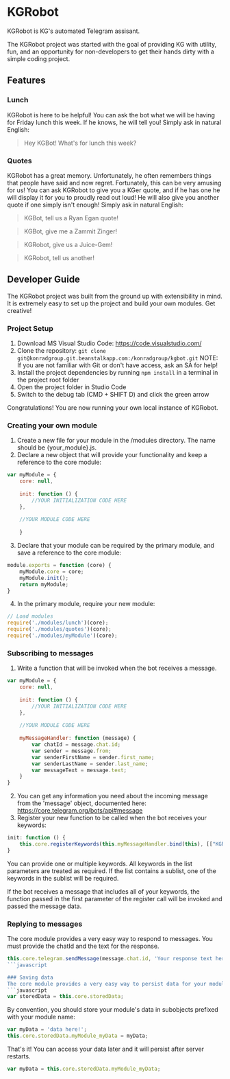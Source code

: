 # KGRobot
KGRobot is KG's automated Telegram assisant.

The KGRobot project was started with the goal of providing KG with utility, fun, and an opportunity for non-developers to get their hands dirty with a simple coding project.

## Features
### Lunch
KGRobot is here to be helpful!  You can ask the bot what we will be having for Friday lunch this week.  If he knows, he will tell you!  Simply ask in natural English:

>Hey KGBot!  What's for lunch this week?

### Quotes
KGRobot has a great memory.  Unfortunately, he often remembers things that people have said and now regret.  Fortunately, this can be very amusing for us!  You can ask KGRobot to give you a KGer quote, and if he has one he will display it for you to proudly read out loud! He will also give you another quote if one simply isn't enough!  Simply ask in natural English:

>KGBot, tell us a Ryan Egan quote!

>KGBot, give me a Zammit Zinger!

>KGRobot, give us a Juice-Gem!

>KGRobot, tell us another!

## Developer Guide
The KGRobot project was built from the ground up with extensibility in mind.  It is extremely easy to set up the project and build your own modules. Get creative!

### Project Setup
1. Download MS Visual Studio Code: https://code.visualstudio.com/
2. Clone the repository: `git clone git@konradgroup.git.beanstalkapp.com:/konradgroup/kgbot.git` NOTE: If you are not familiar with Git or don't have access, ask an SA for help!
3. Install the project dependencies by running `npm install` in a terminal in the project root folder
4. Open the project folder in Studio Code
5. Switch to the debug tab (CMD + SHIFT D) and click the green arrow

Congratulations! You are now running your own local instance of KGRobot.

### Creating your own module
1. Create a new file for your module in the /modules directory.  The name should be {your_module}.js.
2. Declare a new object that will provide your functionality and keep a reference to the core module:
```javascript
var myModule = {
	core: null,
	
	init: function () {
		//YOUR INITIALIZATION CODE HERE
	},
	
	//YOUR MODULE CODE HERE
	
	}
```
3. Declare that your module can be required by the primary module, and save a reference to the core module:
```javascript
module.exports = function (core) {
	myModule.core = core;
	myModule.init();
	return myModule;
}
```
4. In the primary module, require your new module:
```javascript
// Load modules
require('./modules/lunch')(core);
require('./modules/quotes')(core);
require('./modules/myModule')(core);
```

### Subscribing to messages
1. Write a function that will be invoked when the bot receives a message.
```javascript
var myModule = {
	core: null,
	
	init: function () {
		//YOUR INITIALIZATION CODE HERE
	},
	
	//YOUR MODULE CODE HERE
	
	myMessageHandler: function (message) {
		var chatId = message.chat.id;
		var sender = message.from;
		var senderFirstName = sender.first_name;
		var senderLastName = sender.last_name;
		var messageText = message.text;
	}
}
```
2. You can get any information you need about the incoming message from the 'message' object, documented here: https://core.telegram.org/bots/api#message
3. Register your new function to be called when the bot receives your keywords:
```javascript
init: function () {
	this.core.registerKeywords(this.myMessageHandler.bind(this), [["KGRobot", "kgbot"], "my", "keywords");
}
```
You can provide one or multiple keywords.  All keywords in the list parameters are treated as required.  If the list contains a sublist, one of the keywords in the sublist will be required.

If the bot receives a message that includes all of your keywords, the function passed in the first parameter of the register call will be invoked and passed the message data.

### Replying to messages
The core module provides a very easy way to respond to messages. You must provide the chatId and the text for the response.
```javascript
this.core.telegram.sendMessage(message.chat.id, 'Your response text here');
```javascript

### Saving data
The core module provides a very easy way to persist data for your module. You can access the storedData object from the core module as follows:
```javascript
var storedData = this.core.storedData;
```
By convention, you should store your module's data in subobjects prefixed with your module name:
```javascript
var myData = 'data here!';
this.core.storedData.myModule_myData = myData;
```
That's it! You can access your data later and it will persist after server restarts.
```javascript
var myData = this.core.storedData.myModule_myData;
```





